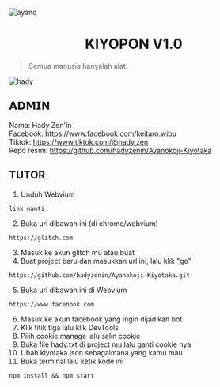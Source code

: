 ![ayano](hady-zen/hady.png) 

<h1 align="center">KIYOPON V1.0</h1>

> Semua manusia hanyalah alat.<br>

![hady](https://skillicons.dev/icons?i=html,css,js,nodejs,bash&theme=dark) 

## 𝗔𝗗𝗠𝗜𝗡 

Nama: Hady Zen'in<br>
Facebook: https://www.facebook.com/keitaro.wibu <br>
Tiktok: https://www.tiktok.com/@hady.zen <br>
Repo resmi: https://github.com/hadyzenin/Ayanokoji-Kiyotaka

## TUTOR 

1. Unduh Webvium <br>
```hady
link nanti
```
2. Buka url dibawah ini (di chrome/webvium) <br>
```hady
https://glitch.com
```
3. Masuk ke akun glitch mu atau buat <br>
4. Buat project baru dan masukkan url ini, lalu klik "go" <br>
```hady
https://github.com/hadyzenin/Ayanokoji-Kiyotaka.git
```
5. Buka url dibawah ini di Webvium <br>
```hady
https://www.facebook.com
``` 
6. Masuk ke akun facebook yang ingin dijadikan bot <br>
7. Klik titik tiga lalu klik DevTools <br>
8. Pilih cookie manage lalu salin cookie <br>
9. Buka file hady.txt di project mu lalu ganti cookie nya <br>
10. Ubah kiyotaka.json sebagaimana yang kamu mau <br>
11. Buka terminal lalu ketik kode ini <br> 
```hady
npm install && npm start
```
